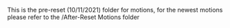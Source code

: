 This is the pre-reset (10/11/2021) folder for motions, for the newest motions please refer to the /After-Reset Motions folder
